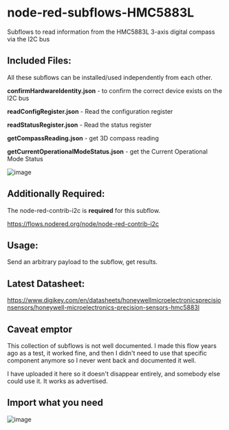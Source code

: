 # node-red-subflows-HMC5883L
Subflows to read information from the HMC5883L 3-axis digital compass via the I2C bus 

## Included Files:

All these subflows can be installed/used independently from each other.

**confirmHardwareIdentity.json** - to confirm the correct device exists on the I2C bus

**readConfigRegister.json** - Read the configuration register

**readStatusRegister.json** - Read the status register

**getCompassReading.json** - get 3D compass reading

**getCurrentOperationalModeStatus.json** - get the Current Operational Mode Status

![image](https://user-images.githubusercontent.com/105139648/173205894-018f3b0e-b335-48ee-b77a-c927139aa8fd.png)


## Additionally Required:

The node-red-contrib-i2c is **required** for this subflow.

https://flows.nodered.org/node/node-red-contrib-i2c

## Usage:

Send an arbitrary payload to the subflow, get results.

## Latest Datasheet: 

https://www.digikey.com/en/datasheets/honeywellmicroelectronicsprecisionsensors/honeywell-microelectronics-precision-sensors-hmc5883l

## Caveat emptor

This collection of subflows is not well documented. I made this flow years ago as a test, it worked fine, and then I didn't need to use that specific component anymore so I never went back and documented it well.  

I have uploaded it here so it doesn't disappear entirely, and somebody else could use it.  It works as advertised.

## Import what you need

![image](https://user-images.githubusercontent.com/105139648/173206816-921b08c8-c977-4b96-8937-e5889f365760.png)

